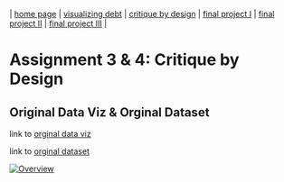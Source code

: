 | [home page](https://cmustudent.github.io/tswd-portfolio-templates/) | [visualizing debt](visualizing-government-debt) | [critique by design](critique-by-design) | [final project I](final-project-part-one) | [final project II](final-project-part-two) | [final project III](final-project-part-three) |

# Assignment 3 & 4: Critique by Design
## Original Data Viz & Orginal Dataset
link to [orginal data viz](https://public.tableau.com/views/TechnologyCompanyLayoffs2022-2023_16794592355360/Overview?:language=en-US&:display_count=n&:origin=viz_share_link)

link to [orginal dataset](https://www.kaggle.com/datasets/salimwid/technology-company-layoffs-20222023-data?resource=download)

<div class='tableauPlaceholder' id='viz1695223146748' style='position: relative'><noscript><a href='#'><img alt='Overview ' src='https:&#47;&#47;public.tableau.com&#47;static&#47;images&#47;Te&#47;TechnologyCompanyLayoffs2022-2023_16794592355360&#47;Overview&#47;1_rss.png' style='border: none' /></a></noscript><object class='tableauViz'  style='display:none;'><param name='host_url' value='https%3A%2F%2Fpublic.tableau.com%2F' /> <param name='embed_code_version' value='3' /> <param name='path' value='views&#47;TechnologyCompanyLayoffs2022-2023_16794592355360&#47;Overview?:language=en-US&amp;:embed=true' /> <param name='toolbar' value='yes' /><param name='static_image' value='https:&#47;&#47;public.tableau.com&#47;static&#47;images&#47;Te&#47;TechnologyCompanyLayoffs2022-2023_16794592355360&#47;Overview&#47;1.png' /> <param name='animate_transition' value='yes' /><param name='display_static_image' value='yes' /><param name='display_spinner' value='yes' /><param name='display_overlay' value='yes' /><param name='display_count' value='yes' /><param name='language' value='en-US' /></object></div>                <script type='text/javascript'>                    var divElement = document.getElementById('viz1695223146748');                    var vizElement = divElement.getElementsByTagName('object')[0];                    if ( divElement.offsetWidth > 800 ) { vizElement.style.width='1440px';vizElement.style.height='827px';} else if ( divElement.offsetWidth > 500 ) { vizElement.style.width='1440px';vizElement.style.height='827px';} else { vizElement.style.width='100%';vizElement.style.height='1327px';}                     var scriptElement = document.createElement('script');                    scriptElement.src = 'https://public.tableau.com/javascripts/api/viz_v1.js';                    vizElement.parentNode.insertBefore(scriptElement, vizElement);                </script>
